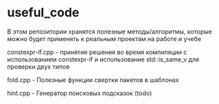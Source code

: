 # useful_code
В этом репозитории хранятся полезные методы/алгоритмы, которые можно будет применять к реальным проектам на работе и учебе


constexpr-if.cpp - принятие решения во время компиляции с использованием constexpr-if и использование std::is_same_v для проверки двух типов

fold.cpp         - Полезные функции свертки пакетов в шаблонах

hint.cpp         - Генератор поисковых подсказок (todo)
